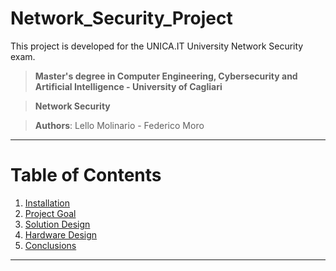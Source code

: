# Network_Security_Project
This project is developed for the UNICA.IT University Network Security exam. 


> **Master's degree in Computer Engineering, Cybersecurity and Artificial Intelligence - University of Cagliari**

> **Network Security**

> **Authors**: Lello Molinario - Federico Moro


***
# Table of Contents
1. [Installation](#installation)
2. [Project Goal](#project-goal)
4. [Solution Design](#solution-design)
5. [Hardware Design](#hardware-design)
6. [Conclusions](#conclusions)

***
